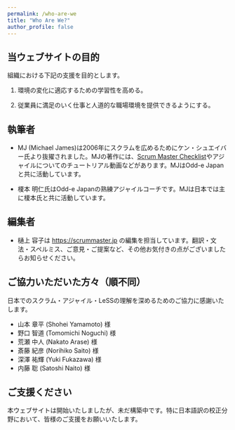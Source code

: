 ```yaml
---
permalink: /who-are-we
title: "Who Are We?"
author_profile: false
---
```


## 当ウェブサイトの目的　<!--Purpose of this website-->

組織における下記の支援を目的とします。

1. 環境の変化に適応するための学習性を高める。
<!--We want to help businesses learn to adapt to reality as it changes.-->
2. 従業員に満足のいく仕事と人道的な職場環境を提供できるようにする。
<!--We want to help businesses provide satisfying work and humane work environments to their employees.-->

## 執筆者　<!--Authors-->

* MJ (Michael James)は2006年にスクラムを広めるためにケン・シュエイバー氏より抜擢されました。MJの著作には、[Scrum Master Checklist](https://scrummasterchecklist.org)やアジャイルについてのチュートリアル動画などがあります。MJはOdd-e Japanと共に活動しています。
<!--MJ (Michael James) was chosen by Ken Schwaber to help teach Scrum in 2006. He has been known for the [Scrum Master Checklist](https://scrummasterchecklist.org), and Agile tutorials seen by half a million people.  MJ works with Odd-e Japan.-->
* 榎本 明仁氏はOdd-e Japanの熟練アジャイルコーチです。MJは日本では主に榎本氏と共に活動しています。
<!--Aki Enomoto (榎本 明仁) is an experienced Agile Coach at Odd-e who works with MJ quite a bit in Japan.-->

## 編集者　<!--Editor-->

* 樋上 容子は https://scrummaster.jp の編集を担当しています。翻訳・文法・スペルミス、ご意見・ご提案など、その他お気付きの点がございましたらお知らせください。
<!--Yoko Hinoue is the site editor of https://scrummaster.jp.  Please inform us of any spelling, grammatical, translation problems, and suggestions.-->

## ご協力いただいた方々（順不同）<!--Contributors (alphabetical)-->

日本でのスクラム・アジャイル・LeSSの理解を深めるためのご協力に感謝いたします。
<!--The following people have generously donated their time to help improve the understanding of Scrum, Agile, and LeSS in Japan.-->

* 山本 章平 (Shohei Yamamoto) 様
* 野口 智道 (Tomomichi Noguchi) 様
* 荒瀬 中人 (Nakato Arase) 様
* 斎藤 紀彦 (Norihiko Saito) 様
* 深澤 祐輝 (Yuki Fukazawa) 様
* 内藤 聡 (Satoshi Naito) 様

## ご支援ください <!--Please help!-->

本ウェブサイトは開始いたしましたが、未だ構築中です。特に日本語訳の校正分野において、皆様のご支援をお願いいたします。
<!--We're just getting started and we need your help, particularly with Japanese proofreading!-->
